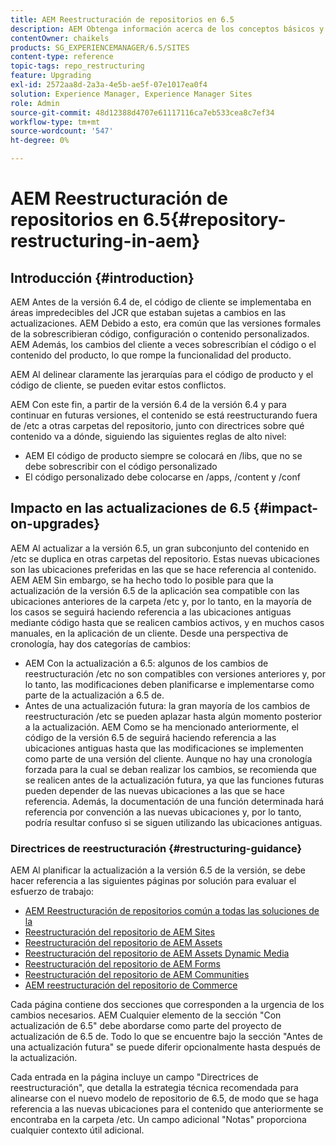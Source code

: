 ```yaml
---
title: AEM Reestructuración de repositorios en 6.5
description: AEM Obtenga información acerca de los conceptos básicos y el razonamiento detrás de la reestructuración de repositorios en.5
contentOwner: chaikels
products: SG_EXPERIENCEMANAGER/6.5/SITES
content-type: reference
topic-tags: repo_restructuring
feature: Upgrading
exl-id: 2572aa8d-2a3a-4e5b-ae5f-07e1017ea0f4
solution: Experience Manager, Experience Manager Sites
role: Admin
source-git-commit: 48d12388d4707e61117116ca7eb533cea8c7ef34
workflow-type: tm+mt
source-wordcount: '547'
ht-degree: 0%

---
```


# AEM Reestructuración de repositorios en 6.5{#repository-restructuring-in-aem}

## Introducción {#introduction}

AEM Antes de la versión 6.4 de, el código de cliente se implementaba en áreas impredecibles del JCR que estaban sujetas a cambios en las actualizaciones. AEM Debido a esto, era común que las versiones formales de la sobrescribieran código, configuración o contenido personalizados. AEM Además, los cambios del cliente a veces sobrescribían el código o el contenido del producto, lo que rompe la funcionalidad del producto.

AEM Al delinear claramente las jerarquías para el código de producto y el código de cliente, se pueden evitar estos conflictos.

AEM Con este fin, a partir de la versión 6.4 de la versión 6.4 y para continuar en futuras versiones, el contenido se está reestructurando fuera de /etc a otras carpetas del repositorio, junto con directrices sobre qué contenido va a dónde, siguiendo las siguientes reglas de alto nivel:

* AEM El código de producto siempre se colocará en /libs, que no se debe sobrescribir con el código personalizado
* El código personalizado debe colocarse en /apps, /content y /conf

## Impacto en las actualizaciones de 6.5 {#impact-on-upgrades}

AEM Al actualizar a la versión 6.5, un gran subconjunto del contenido en /etc se duplica en otras carpetas del repositorio. Estas nuevas ubicaciones son las ubicaciones preferidas en las que se hace referencia al contenido. AEM AEM Sin embargo, se ha hecho todo lo posible para que la actualización de la versión 6.5 de la aplicación sea compatible con las ubicaciones anteriores de la carpeta /etc y, por lo tanto, en la mayoría de los casos se seguirá haciendo referencia a las ubicaciones antiguas mediante código hasta que se realicen cambios activos, y en muchos casos manuales, en la aplicación de un cliente. Desde una perspectiva de cronología, hay dos categorías de cambios:

* AEM Con la actualización a 6.5: algunos de los cambios de reestructuración /etc no son compatibles con versiones anteriores y, por lo tanto, las modificaciones deben planificarse e implementarse como parte de la actualización a 6.5 de.
* Antes de una actualización futura: la gran mayoría de los cambios de reestructuración /etc se pueden aplazar hasta algún momento posterior a la actualización. AEM Como se ha mencionado anteriormente, el código de la versión 6.5 de seguirá haciendo referencia a las ubicaciones antiguas hasta que las modificaciones se implementen como parte de una versión del cliente. Aunque no hay una cronología forzada para la cual se deban realizar los cambios, se recomienda que se realicen antes de la actualización futura, ya que las funciones futuras pueden depender de las nuevas ubicaciones a las que se hace referencia. Además, la documentación de una función determinada hará referencia por convención a las nuevas ubicaciones y, por lo tanto, podría resultar confuso si se siguen utilizando las ubicaciones antiguas.

### Directrices de reestructuración {#restructuring-guidance}

AEM Al planificar la actualización a la versión 6.5 de la versión, se debe hacer referencia a las siguientes páginas por solución para evaluar el esfuerzo de trabajo:

* [AEM Reestructuración de repositorios común a todas las soluciones de la](/help/sites-deploying/all-repository-restructuring-in-aem-6-5.md)
* [Reestructuración del repositorio de AEM Sites](/help/sites-deploying/sites-repository-restructuring-in-aem-6-5.md)
* [Reestructuración del repositorio de AEM Assets](/help/sites-deploying/assets-repository-restructuring-in-aem-6-5.md)
* [Reestructuración del repositorio de AEM Assets Dynamic Media](/help/sites-deploying/dynamicmedia-repository-restructuring-in-aem-6-5.md)
* [Reestructuración del repositorio de AEM Forms](/help/sites-deploying/forms-repository-restructuring-in-aem-6-5.md)
* [Reestructuración del repositorio de AEM Communities](/help/sites-deploying/communities-repository-restructuring-in-aem-6-5.md)
* [AEM reestructuración del repositorio de Commerce](/help/sites-deploying/ecommerce-repository-restructuring-in-aem-6-5.md)

Cada página contiene dos secciones que corresponden a la urgencia de los cambios necesarios. AEM Cualquier elemento de la sección &quot;Con actualización de 6.5&quot; debe abordarse como parte del proyecto de actualización de 6.5 de. Todo lo que se encuentre bajo la sección &quot;Antes de una actualización futura&quot; se puede diferir opcionalmente hasta después de la actualización.

Cada entrada en la página incluye un campo &quot;Directrices de reestructuración&quot;, que detalla la estrategia técnica recomendada para alinearse con el nuevo modelo de repositorio de 6.5, de modo que se haga referencia a las nuevas ubicaciones para el contenido que anteriormente se encontraba en la carpeta /etc. Un campo adicional &quot;Notas&quot; proporciona cualquier contexto útil adicional.

